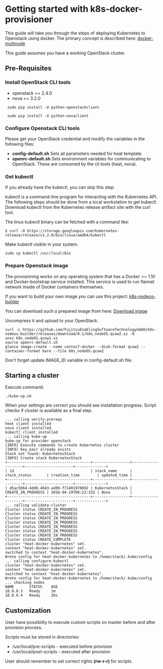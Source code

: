 # Getting started with k8s-docker-provisioner

This guide will take you through the steps of deploying Kubernetes to Openstack using docker. The primary concept is described here: [docker-multinode](https://github.com/FujitsuEnablingSoftwareTechnologyGmbH/kubernetes/blob/master/docs/getting-started-guides/docker-multinode/master.md)

This guide assumes you have a working OpenStack cluster.

## Pre-Requisites


### Install OpenStack CLI tools

- openstack >= 2.4.0
- nova >= 3.2.0
```
 sudo pip install -U python-openstackclient

 sudo pip install -U python-novaclient
```


### Configure Openstack CLI tools

 Please get your OpenStack credential and modify the variables in the following files:

 - **config-default.sh** Sets all parameters needed for heat template.
 - **openrc-default.sh** Sets environment variables for communicating to OpenStack. These are consumed by the cli tools (heat, nova).

### Get kubectl

If you already have the kubectl, you can skip this step.

kubectl is a command-line program for interacting with the Kubernetes API. The following steps should be done from a local workstation to get kubectl.
Download kubectl from the Kubernetes release artifact site with the curl tool.

The linux kubectl binary can be fetched with a command like:
```
$ curl -O https://storage.googleapis.com/kubernetes-release/release/v1.2.0/bin/linux/amd64/kubectl
```

Make kubectl visible in your system.
```
sudo cp kubectl /usr/local/bin
```

### Prepare Openstack image

The provisioning works on any operating system that has a Docker >= 1.10 and Docker-bootstrap service installed. This service is used to
run flannel network inside of Docker containers themselves.


If you want to build your own image you can use this project: [k8s-nodeos-builder](https://github.com/FujitsuEnablingSoftwareTechnologyGmbH/k8s-nodeos-builder)

You can download such a prepared image from here: [Download image](https://github.com/FujitsuEnablingSoftwareTechnologyGmbH/k8s-nodeos-builder/releases/download/0.1/k8s_nodeOS.qcow2.xz)

Uncompress it and upload to your OpenStack.
```
curl -L https://github.com/FujitsuEnablingSoftwareTechnologyGmbH/k8s-nodeos-builder/releases/download/0.1/k8s_nodeOS.qcow2.xz -O
unxz k8s_nodeOS.qcow2.xz
source openrc-default.sh
glance image-create --name centos7-docker --disk-format qcow2 --container-format bare --file k8s_nodeOS.qcow2
```

Don't forget update IMAGE_ID variable in config-default.sh file.


## Starting a cluster


Execute command:

```
./kube-up.sh
```

When your settings are correct you should see installation progress. Script checks if cluster is available as a final step.

```
... calling verify-prereqs
heat client installed
nova client installed
kubectl client installed
... calling kube-up
kube-up for provider openstack
[INFO] Execute commands to create Kubernetes cluster
[INFO] Key pair already exists
Stack not found: KubernetesStack
[INFO] Create stack KubernetesStack
+--------------------------------------+-----------------+--------------------+----------------------+--------------+
| id                                   | stack_name      | stack_status       | creation_time        | updated_time |
+--------------------------------------+-----------------+--------------------+----------------------+--------------+
| d5ac5664-4dd8-4643-ad89-f71401970892 | KubernetesStack | CREATE_IN_PROGRESS | 2016-04-19T08:23:33Z | None         |
+--------------------------------------+-----------------+--------------------+----------------------+--------------+
... calling validate-cluster
Cluster status CREATE_IN_PROGRESS
Cluster status CREATE_IN_PROGRESS
Cluster status CREATE_IN_PROGRESS
Cluster status CREATE_IN_PROGRESS
Cluster status CREATE_IN_PROGRESS
Cluster status CREATE_IN_PROGRESS
Cluster status CREATE_IN_PROGRESS
Cluster status CREATE_COMPLETE
cluster "heat-docker-kubernetes" set.
context "heat-docker-kubernetes" set.
switched to context "heat-docker-kubernetes".
Wrote config for heat-docker-kubernetes to /home/stack/.kube/config
... calling configure-kubectl
cluster "heat-docker-kubernetes" set.
context "heat-docker-kubernetes" set.
switched to context "heat-docker-kubernetes".
Wrote config for heat-docker-kubernetes to /home/stack/.kube/config
... checking nodes
NAME       STATUS    AGE
10.0.0.3   Ready     1m
10.0.0.4   Ready     20s

```

## Customization

User have possibility to execute custom scripts on master before and after provision process.

Scripts must be stored in directories: 

- /usr/local/pre-scripts  - executed before provision
- /usr/local/post-scripts - executed after provision

User should remember to set correct rights **(rw-r-r)** for scripts.

